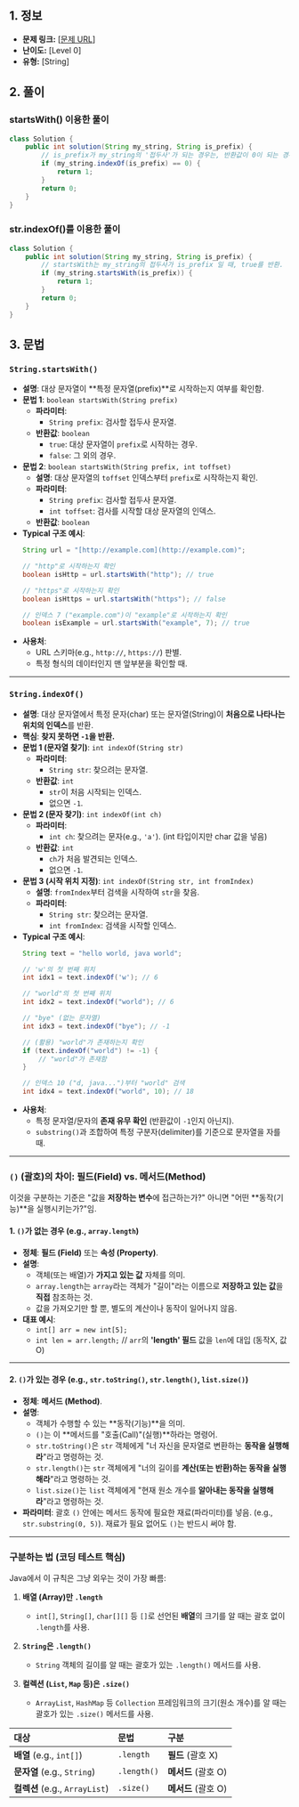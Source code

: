 ## 1. 정보

* **문제 링크:** [[문제 URL](https://school.programmers.co.kr/learn/courses/30/lessons/181906)]
* **난이도:** [Level 0]
* **유형:** [String]

## 2. 풀이
### startsWith() 이용한 풀이
```java
class Solution {
    public int solution(String my_string, String is_prefix) {
        // is_prefix가 my_string의 '접두사'가 되는 경우는, 반환값이 0이 되는 경우애만 해당함에 유의.  
        if (my_string.indexOf(is_prefix) == 0) {
            return 1;
        }
        return 0;
    }
}
```
### str.indexOf()를 이용한 풀이
```java
class Solution {
    public int solution(String my_string, String is_prefix) {
        // startsWith는 my_string의 접두사가 is_prefix 일 때, true를 반환. 
        if (my_string.startsWith(is_prefix)) {
            return 1;
        }
        return 0;
    }
}
```
## 3. 문법
### `String.startsWith()`

* **설명**: 대상 문자열이 **특정 문자열(prefix)**로 시작하는지 여부를 확인함.
* **문법 1**: `boolean startsWith(String prefix)`
    * **파라미터**:
        * `String prefix`: 검사할 접두사 문자열.
    * **반환값**: `boolean`
        * `true`: 대상 문자열이 `prefix`로 시작하는 경우.
        * `false`: 그 외의 경우.
* **문법 2**: `boolean startsWith(String prefix, int toffset)`
    * **설명**: 대상 문자열의 `toffset` 인덱스부터 `prefix`로 시작하는지 확인.
    * **파라미터**:
        * `String prefix`: 검사할 접두사 문자열.
        * `int toffset`: 검사를 시작할 대상 문자열의 인덱스.
    * **반환값**: `boolean`
* **Typical 구조 예시**:
    ```java
    String url = "[http://example.com](http://example.com)";

    // "http"로 시작하는지 확인
    boolean isHttp = url.startsWith("http"); // true

    // "https"로 시작하는지 확인
    boolean isHttps = url.startsWith("https"); // false

    // 인덱스 7 ("example.com")이 "example"로 시작하는지 확인
    boolean isExample = url.startsWith("example", 7); // true
    ```
* **사용처**:
    * URL 스키마(e.g., `http://`, `https://`) 판별.
    * 특정 형식의 데이터인지 맨 앞부분을 확인할 때.

---

### `String.indexOf()`

* **설명**: 대상 문자열에서 특정 문자(char) 또는 문자열(String)이 **처음으로 나타나는 위치의 인덱스**를 반환.
* **핵심**: **찾지 못하면 `-1`을 반환.**
* **문법 1 (문자열 찾기)**: `int indexOf(String str)`
    * **파라미터**:
        * `String str`: 찾으려는 문자열.
    * **반환값**: `int`
        * `str`이 처음 시작되는 인덱스.
        * 없으면 `-1`.
* **문법 2 (문자 찾기)**: `int indexOf(int ch)`
    * **파라미터**:
        * `int ch`: 찾으려는 문자(e.g., `'a'`). (int 타입이지만 char 값을 넣음)
    * **반환값**: `int`
        * `ch`가 처음 발견되는 인덱스.
        * 없으면 `-1`.
* **문법 3 (시작 위치 지정)**: `int indexOf(String str, int fromIndex)`
    * **설명**: `fromIndex`부터 검색을 시작하여 `str`을 찾음.
    * **파라미터**:
        * `String str`: 찾으려는 문자열.
        * `int fromIndex`: 검색을 시작할 인덱스.
* **Typical 구조 예시**:
    ```java
    String text = "hello world, java world";

    // 'w'의 첫 번째 위치
    int idx1 = text.indexOf('w'); // 6

    // "world"의 첫 번째 위치
    int idx2 = text.indexOf("world"); // 6

    // "bye" (없는 문자열)
    int idx3 = text.indexOf("bye"); // -1

    // (활용) "world"가 존재하는지 확인
    if (text.indexOf("world") != -1) {
        // "world"가 존재함
    }

    // 인덱스 10 ("d, java...")부터 "world" 검색
    int idx4 = text.indexOf("world", 10); // 18
    ```
* **사용처**:
    * 특정 문자열/문자의 **존재 유무 확인** (반환값이 `-1`인지 아닌지).
    * `substring()`과 조합하여 특정 구분자(delimiter)를 기준으로 문자열을 자를 때.

---
### `()` (괄호)의 차이: 필드(Field) vs. 메서드(Method)

이것을 구분하는 기준은 "값을 **저장하는 변수**에 접근하는가?" 아니면 "어떤 **동작(기능)**을 실행시키는가?"임.

#### 1. `()`가 없는 경우 (e.g., `array.length`)

* **정체**: **필드 (Field)** 또는 **속성 (Property)**.
* **설명**:
    * 객체(또는 배열)가 **가지고 있는 값** 자체를 의미.
    * `array.length`는 `array`라는 객체가 "길이"라는 이름으로 **저장하고 있는 값**을 **직접** 참조하는 것.
    * 값을 가져오기만 할 뿐, 별도의 계산이나 동작이 일어나지 않음.
* **대표 예시**:
    * `int[] arr = new int[5];`
    * `int len = arr.length;` // `arr`의 **'length' 필드** 값을 `len`에 대입 (동작X, 값O)

---

#### 2. `()`가 있는 경우 (e.g., `str.toString()`, `str.length()`, `list.size()`)

* **정체**: **메서드 (Method)**.
* **설명**:
    * 객체가 수행할 수 있는 **동작(기능)**을 의미.
    * `()`는 이 **메서드를 "호출(Call)"(실행)**하라는 명령어.
    * `str.toString()`은 `str` 객체에게 "너 자신을 문자열로 변환하는 **동작을 실행해라**"라고 명령하는 것.
    * `str.length()`는 `str` 객체에게 "너의 길이를 **계산(또는 반환)하는 동작을 실행해라**"라고 명령하는 것.
    * `list.size()`는 `list` 객체에게 "현재 원소 개수를 **알아내는 동작을 실행해라**"라고 명령하는 것.
* **파라미터**: 괄호 `()` 안에는 메서드 동작에 필요한 재료(파라미터)를 넣음. (e.g., `str.substring(0, 5)`). 재료가 필요 없어도 `()`는 반드시 써야 함.

---

### 구분하는 법 (코딩 테스트 핵심)

Java에서 이 규칙은 그냥 외우는 것이 가장 빠름:

1.  **배열 (Array)만 `.length`**
    * `int[]`, `String[]`, `char[][]` 등 `[]`로 선언된 **배열**의 크기를 알 때는 괄호 없이 `.length`를 사용.

2.  **`String`은 `.length()`**
    * `String` 객체의 길이를 알 때는 괄호가 있는 `.length()` 메서드를 사용.

3.  **컬렉션 (`List`, `Map` 등)은 `.size()`**
    * `ArrayList`, `HashMap` 등 `Collection` 프레임워크의 크기(원소 개수)를 알 때는 괄호가 있는 `.size()` 메서드를 사용.

| 대상 | 문법 | 구분 |
| :--- | :--- | :--- |
| **배열** (e.g., `int[]`) | `.length` | **필드** (괄호 X) |
| **문자열** (e.g., `String`) | `.length()` | **메서드** (괄호 O) |
| **컬렉션** (e.g., `ArrayList`) | `.size()` | **메서드** (괄호 O) |
